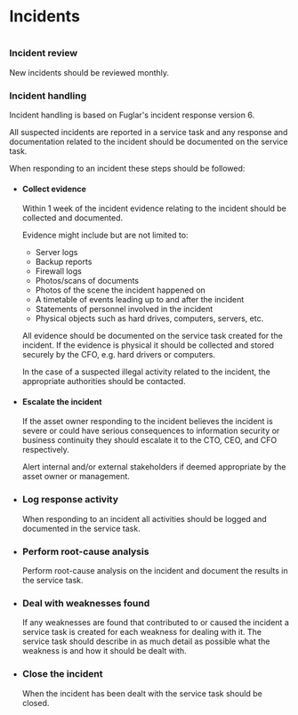 # **Incidents**
#
### **Incident review**

New incidents should be reviewed monthly.

### **Incident handling**

Incident handling is based on Fuglar's incident response version 6.

All suspected incidents are reported in a service task and any response and documentation related to the incident should be documented on the service task.

When responding to an incident these steps should be followed:

- #### **Collect evidence**

    Within 1 week of the incident evidence relating to the incident should be collected and documented.

    Evidence might include but are not limited to:

    - Server logs
    - Backup reports
    - Firewall logs
    - Photos/scans of documents
    - Photos of the scene the incident happened on
    - A timetable of events leading up to and after the incident
    - Statements of personnel involved in the incident
    - Physical objects such as hard drives, computers, servers, etc.  
    
    All evidence should be documented on the service task created for the incident. If the evidence is physical it should be collected and stored securely by the CFO, e.g. hard drivers or computers.

   In the case of a suspected illegal activity related to the incident, the appropriate authorities should be contacted.

- #### **Escalate the incident**

    If the asset owner responding to the incident believes the incident is severe or could have serious consequences to information security or business continuity they should escalate it to the CTO, CEO, and CFO respectively.

    Alert internal and/or external stakeholders if deemed appropriate by the asset owner or management.

- ### **Log response activity**

    When responding to an incident all activities should be logged and documented in the service task.

- ### **Perform root-cause analysis**

    Perform root-cause analysis on the incident and document the results in the service task.

- ### **Deal with weaknesses found**

    If any weaknesses are found that contributed to or caused the incident a service task is created for each weakness for dealing with it. The service task should describe in as much detail as possible what the weakness is and how it should be dealt with.

- ### **Close the incident**

    When the incident has been dealt with the service task should be closed.
